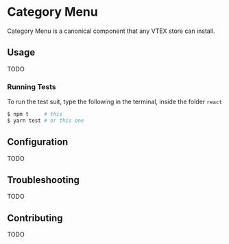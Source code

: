 # Category Menu

Category Menu is a canonical component that any VTEX store can install.

## Usage

TODO

### Running Tests

To run the test suit, type the following in the terminal, inside the folder `react`

```sh
$ npm t     # this
$ yarn test # or this one
```

## Configuration

TODO

## Troubleshooting

TODO

## Contributing

TODO
